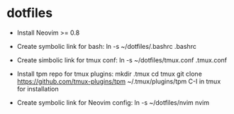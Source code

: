 # dotfiles
- Install Neovim  >= 0.8

- Create symbolic link for bash:
ln -s ~/dotfiles/.bashrc .bashrc

- Create simbolic link for tmux conf:
ln -s ~/dotfiles/tmux.conf .tmux.conf

- Install tpm repo for tmux plugins:
mkdir .tmux
cd tmux
git clone https://github.com/tmux-plugins/tpm ~/.tmux/plugins/tpm
C-I in tmux for installation

- Create symbolic link for Neovim config:
ln -s ~/dotfiles/nvim nvim
